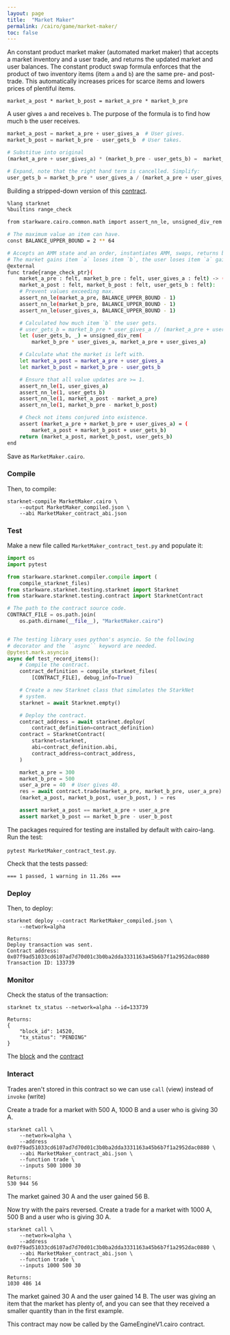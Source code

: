 ```yaml
---
layout: page
title:  "Market Maker"
permalink: /cairo/game/market-maker/
toc: false
---
```



An constant product market maker (automated market maker) that accepts a market inventory and a
user trade, and returns the updated market and user balances. The constant product swap formula
enforces that the product of two inventory items (item `a` and `b`) are the same pre- and
post-trade. This automatically increases prices for scarce items and lowers prices of
plentiful items.

`market_a_post * market_b_post = market_a_pre * market_b_pre`

A user gives `a` and receives `b`. The purpose of the formula is to find how much `b` the user
receives.

```py
market_a_post = market_a_pre + user_gives_a  # User gives.
market_b_post = market_b_pre - user_gets_b  # User takes.

# Substitue into original
(market_a_pre + user_gives_a) * (market_b_pre - user_gets_b) =  market_a_pre * market_b_pre

# Expand, note that the right hand term is cancelled. Simplify:
user_gets_b = market_b_pre * user_gives_a / (market_a_pre + user_gives_a)
```

Building a stripped-down version of this
[contract](https://github.com/starkware-libs/cairo-lang/blob/master/src/starkware/starknet/apps/amm_sample/amm_sample.cairo).

```sh
%lang starknet
%builtins range_check

from starkware.cairo.common.math import assert_nn_le, unsigned_div_rem

# The maximum value an item can have.
const BALANCE_UPPER_BOUND = 2 ** 64

# Accepts an AMM state and an order, instantiates AMM, swaps, returns balances.
# The market gains item `a` loses item `b`, the user loses item `a` gains item `b`.
@external
func trade{range_check_ptr}(
    market_a_pre : felt, market_b_pre : felt, user_gives_a : felt) -> (
    market_a_post : felt, market_b_post : felt, user_gets_b : felt):
    # Prevent values exceeding max.
    assert_nn_le(market_a_pre, BALANCE_UPPER_BOUND - 1)
    assert_nn_le(market_b_pre, BALANCE_UPPER_BOUND - 1)
    assert_nn_le(user_gives_a, BALANCE_UPPER_BOUND - 1)

    # Calculated how much item `b` the user gets.
    # user_gets_b = market_b_pre * user_gives_a // (market_a_pre + user_gives_a)
    let (user_gets_b, _) = unsigned_div_rem(
        market_b_pre * user_gives_a, market_a_pre + user_gives_a)

    # Calculate what the market is left with.
    let market_a_post = market_a_pre + user_gives_a
    let market_b_post = market_b_pre - user_gets_b

    # Ensure that all value updates are >= 1.
    assert_nn_le(1, user_gives_a)
    assert_nn_le(1, user_gets_b)
    assert_nn_le(1, market_a_post - market_a_pre)
    assert_nn_le(1, market_b_pre - market_b_post)

    # Check not items conjured into existence.
    assert (market_a_pre + market_b_pre + user_gives_a) = (
        market_a_post + market_b_post + user_gets_b)
    return (market_a_post, market_b_post, user_gets_b)
end

```
Save as `MarketMaker.cairo`.

### Compile

Then, to compile:
```
starknet-compile MarketMaker.cairo \
    --output MarketMaker_compiled.json \
    --abi MarketMaker_contract_abi.json
```

### Test

Make a new file called `MarketMaker_contract_test.py` and populate it:

```py
import os
import pytest

from starkware.starknet.compiler.compile import (
    compile_starknet_files)
from starkware.starknet.testing.starknet import Starknet
from starkware.starknet.testing.contract import StarknetContract

# The path to the contract source code.
CONTRACT_FILE = os.path.join(
    os.path.dirname(__file__), "MarketMaker.cairo")


# The testing library uses python's asyncio. So the following
# decorator and the ``async`` keyword are needed.
@pytest.mark.asyncio
async def test_record_items():
    # Compile the contract.
    contract_definition = compile_starknet_files(
        [CONTRACT_FILE], debug_info=True)

    # Create a new Starknet class that simulates the StarkNet
    # system.
    starknet = await Starknet.empty()

    # Deploy the contract.
    contract_address = await starknet.deploy(
        contract_definition=contract_definition)
    contract = StarknetContract(
        starknet=starknet,
        abi=contract_definition.abi,
        contract_address=contract_address,
    )

    market_a_pre = 300
    market_b_pre = 500
    user_a_pre = 40  # User gives 40.
    res = await contract.trade(market_a_pre, market_b_pre, user_a_pre).invoke()
    (market_a_post, market_b_post, user_b_post, ) = res

    assert market_a_post == market_a_pre + user_a_pre
    assert market_b_post == market_b_pre - user_b_post
```

The packages required for testing are installed by default with cairo-lang.
Run the test:

`pytest MarketMaker_contract_test.py`.

Check that the tests passed:
```
=== 1 passed, 1 warning in 11.26s ===
```

### Deploy

Then, to deploy:
```
starknet deploy --contract MarketMaker_compiled.json \
    --network=alpha

Returns:
Deploy transaction was sent.
Contract address: 0x07f9ad51033cd6107ad7d70d01c3b0ba2dda3331163a45b6b7f1a2952dac0880
Transaction ID: 133739
```

### Monitor

Check the status of the transaction:
```
starknet tx_status --network=alpha --id=133739

Returns:
{
    "block_id": 14520,
    "tx_status": "PENDING"
}
```
The [block](https://voyager.online/block/14520) and the
[contract](https://voyager.online/contract/0x07f9ad51033cd6107ad7d70d01c3b0ba2dda3331163a45b6b7f1a2952dac0880)

### Interact

Trades aren't stored in this contract so we can use `call` (view) instead of `invoke` (write)

Create a trade for a market with 500 A, 1000 B and a user who is giving 30 A.

```
starknet call \
    --network=alpha \
    --address 0x07f9ad51033cd6107ad7d70d01c3b0ba2dda3331163a45b6b7f1a2952dac0880 \
    --abi MarketMaker_contract_abi.json \
    --function trade \
    --inputs 500 1000 30

Returns:
530 944 56
```
The market gained 30 A and the user gained 56 B.

Now try with the pairs reversed.
Create a trade for a market with 1000 A, 500 B and a user who is giving 30 A.

```
starknet call \
    --network=alpha \
    --address 0x07f9ad51033cd6107ad7d70d01c3b0ba2dda3331163a45b6b7f1a2952dac0880 \
    --abi MarketMaker_contract_abi.json \
    --function trade \
    --inputs 1000 500 30

Returns:
1030 486 14
```
The market gained 30 A and the user gained 14 B. The user was giving an item that the market
has plenty of, and you can see that they received a smaller quantity than in the first example.

This contract may now be called by the GameEngineV1.cairo contract.